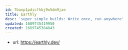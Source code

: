 ```yaml
---
id: 7banp1pdicfhbj9o5dm9jae
title: Earthly
desc: 'super simple builds: Write once, run anywhere'
updated: 1689745419950
created: 1689745384843
---
```


- url: https://earthly.dev/
